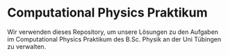 # Computational Physics Praktikum
Wir verwenden dieses Repository, um unsere Lösungen zu den Aufgaben im Computational Physics Praktikum des B.Sc. Physik an der Uni Tübingen zu verwalten.
